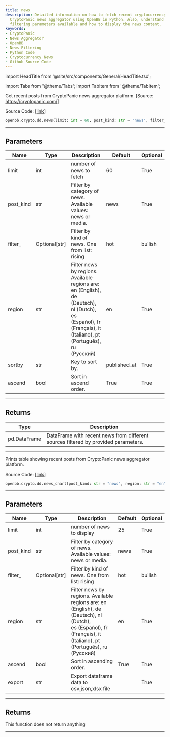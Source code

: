 ```yaml
---
title: news
description: Detailed information on how to fetch recent cryptocurrency posts from
  CryptoPanic news aggregator using OpenBB in Python. Also, understand about the news
  filtering parameters available and how to display the news content.
keywords:
- CryptoPanic
- News Aggregator
- OpenBB
- News Filtering
- Python Code
- Cryptocurrency News
- Github Source Code
---
```


import HeadTitle from '@site/src/components/General/HeadTitle.tsx';

<HeadTitle title="news - Dd - Crypto - Reference | OpenBB SDK Docs" />

import Tabs from '@theme/Tabs';
import TabItem from '@theme/TabItem';

<Tabs>
<TabItem value="model" label="Model" default>

Get recent posts from CryptoPanic news aggregator platform. [Source: https://cryptopanic.com/]

Source Code: [[link](https://github.com/OpenBB-finance/OpenBBTerminal/tree/main/openbb_terminal/cryptocurrency/overview/cryptopanic_model.py#L158)]

```python
openbb.crypto.dd.news(limit: int = 60, post_kind: str = "news", filter_: Optional[str] = None, region: str = "en", source: Optional[str] = None, symbol: Optional[str] = None, sortby: str = "published_at", ascend: bool = True)
```

---

## Parameters

| Name | Type | Description | Default | Optional |
| ---- | ---- | ----------- | ------- | -------- |
| limit | int | number of news to fetch | 60 | True |
| post_kind | str | Filter by category of news. Available values: news or media. | news | True |
| filter_ | Optional[str] | Filter by kind of news. One from list: rising|hot|bullish|bearish|important|saved|lol | None | True |
| region | str | Filter news by regions. Available regions are: en (English), de (Deutsch), nl (Dutch),<br/>es (Español), fr (Français), it (Italiano), pt (Português), ru (Русский) | en | True |
| sortby | str | Key to sort by. | published_at | True |
| ascend | bool | Sort in ascend order. | True | True |


---

## Returns

| Type | Description |
| ---- | ----------- |
| pd.DataFrame | DataFrame with recent news from different sources filtered by provided parameters. |
---

</TabItem>
<TabItem value="view" label="Chart">

Prints table showing recent posts from CryptoPanic news aggregator platform.

Source Code: [[link](https://github.com/OpenBB-finance/OpenBBTerminal/tree/main/openbb_terminal/cryptocurrency/due_diligence/cryptopanic_view.py#L18)]

```python
openbb.crypto.dd.news_chart(post_kind: str = "news", region: str = "en", filter_: Optional[str] = None, source: Optional[str] = None, symbol: Optional[str] = None, limit: int = 25, ascend: bool = True, export: str = "")
```

---

## Parameters

| Name | Type | Description | Default | Optional |
| ---- | ---- | ----------- | ------- | -------- |
| limit | int | number of news to display | 25 | True |
| post_kind | str | Filter by category of news. Available values: news or media. | news | True |
| filter_ | Optional[str] | Filter by kind of news. One from list: rising|hot|bullish|bearish|important|saved|lol | None | True |
| region | str | Filter news by regions. Available regions are: en (English), de (Deutsch), nl (Dutch),<br/>es (Español), fr (Français), it (Italiano), pt (Português), ru (Русский) | en | True |
| ascend | bool | Sort in ascending order. | True | True |
| export | str | Export dataframe data to csv,json,xlsx file |  | True |


---

## Returns

This function does not return anything

---

</TabItem>
</Tabs>
